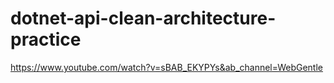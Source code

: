 # dotnet-api-clean-architecture-practice

https://www.youtube.com/watch?v=sBAB_EKYPYs&ab_channel=WebGentle
